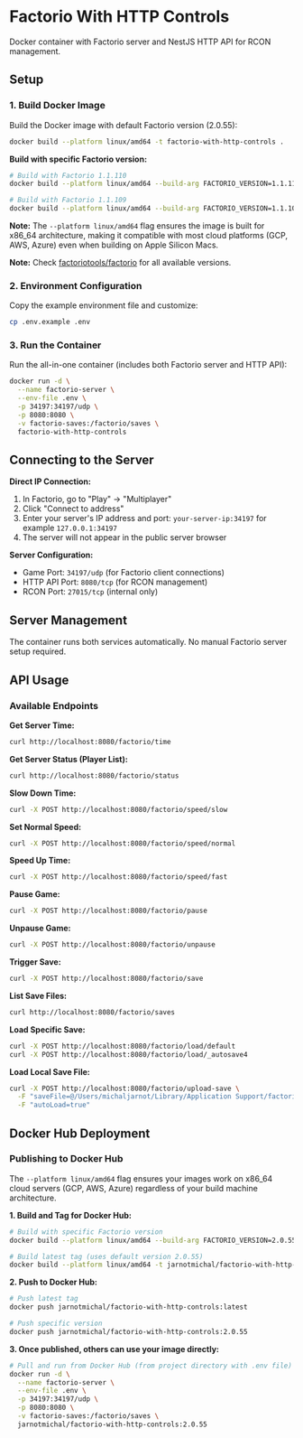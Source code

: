 # Factorio With HTTP Controls

Docker container with Factorio server and NestJS HTTP API for RCON management.

## Setup

### 1. Build Docker Image

Build the Docker image with default Factorio version (2.0.55):

```bash
docker build --platform linux/amd64 -t factorio-with-http-controls .
```

**Build with specific Factorio version:**

```bash
# Build with Factorio 1.1.110
docker build --platform linux/amd64 --build-arg FACTORIO_VERSION=1.1.110 -t factorio-with-http-controls .

# Build with Factorio 1.1.109
docker build --platform linux/amd64 --build-arg FACTORIO_VERSION=1.1.109 -t factorio-with-http-controls .
```

**Note:** The `--platform linux/amd64` flag ensures the image is built for x86_64 architecture, making it compatible with most cloud platforms (GCP, AWS, Azure) even when building on Apple Silicon Macs.

**Note:** Check [factoriotools/factorio](https://hub.docker.com/r/factoriotools/factorio/tags) for all available versions.

### 2. Environment Configuration

Copy the example environment file and customize:

```bash
cp .env.example .env
```

### 3. Run the Container

Run the all-in-one container (includes both Factorio server and HTTP API):

```bash
docker run -d \
  --name factorio-server \
  --env-file .env \
  -p 34197:34197/udp \
  -p 8080:8080 \
  -v factorio-saves:/factorio/saves \
  factorio-with-http-controls
```

## Connecting to the Server

**Direct IP Connection:**

1. In Factorio, go to "Play" → "Multiplayer"
2. Click "Connect to address"
3. Enter your server's IP address and port: `your-server-ip:34197` for example `127.0.0.1:34197`
4. The server will not appear in the public server browser

**Server Configuration:**

- Game Port: `34197/udp` (for Factorio client connections)
- HTTP API Port: `8080/tcp` (for RCON management)
- RCON Port: `27015/tcp` (internal only)

## Server Management

The container runs both services automatically. No manual Factorio server setup required.

## API Usage

### Available Endpoints

**Get Server Time:**

```bash
curl http://localhost:8080/factorio/time
```

**Get Server Status (Player List):**

```bash
curl http://localhost:8080/factorio/status
```

**Slow Down Time:**

```bash
curl -X POST http://localhost:8080/factorio/speed/slow
```

**Set Normal Speed:**

```bash
curl -X POST http://localhost:8080/factorio/speed/normal
```

**Speed Up Time:**

```bash
curl -X POST http://localhost:8080/factorio/speed/fast
```

**Pause Game:**

```bash
curl -X POST http://localhost:8080/factorio/pause
```

**Unpause Game:**

```bash
curl -X POST http://localhost:8080/factorio/unpause
```

**Trigger Save:**

```bash
curl -X POST http://localhost:8080/factorio/save
```

**List Save Files:**

```bash
curl http://localhost:8080/factorio/saves
```

**Load Specific Save:**

```bash
curl -X POST http://localhost:8080/factorio/load/default
curl -X POST http://localhost:8080/factorio/load/_autosave4
```

**Load Local Save File:**

```bash
curl -X POST http://localhost:8080/factorio/upload-save \
  -F "saveFile=@/Users/michaljarnot/Library/Application Support/factorio/saves/example-to-load-on-server.zip" \
  -F "autoLoad=true"
```

## Docker Hub Deployment

### Publishing to Docker Hub

The `--platform linux/amd64` flag ensures your images work on x86_64 cloud servers (GCP, AWS, Azure) regardless of your build machine architecture.

**1. Build and Tag for Docker Hub:**

```bash
# Build with specific Factorio version
docker build --platform linux/amd64 --build-arg FACTORIO_VERSION=2.0.55 -t jarnotmichal/factorio-with-http-controls:2.0.55 .

# Build latest tag (uses default version 2.0.55)
docker build --platform linux/amd64 -t jarnotmichal/factorio-with-http-controls:latest .
```

**2. Push to Docker Hub:**

```bash
# Push latest tag
docker push jarnotmichal/factorio-with-http-controls:latest

# Push specific version
docker push jarnotmichal/factorio-with-http-controls:2.0.55
```

**3. Once published, others can use your image directly:**

```bash
# Pull and run from Docker Hub (from project directory with .env file)
docker run -d \
  --name factorio-server \
  --env-file .env \
  -p 34197:34197/udp \
  -p 8080:8080 \
  -v factorio-saves:/factorio/saves \
  jarnotmichal/factorio-with-http-controls:2.0.55
```
